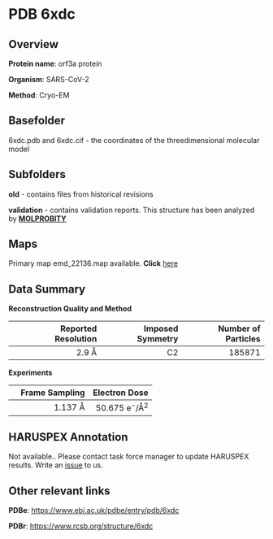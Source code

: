 # PDB 6xdc

## Overview

**Protein name**: orf3a protein

**Organism**: SARS-CoV-2

**Method**: Cryo-EM



## Basefolder

6xdc.pdb and 6xdc.cif - the coordinates of the threedimensional molecular model

## Subfolders



**old** - contains files from historical revisions

**validation** - contains validation reports. This structure has been analyzed by   [**MOLPROBITY**](https://github.com/thorn-lab/coronavirus_structural_task_force/tree/master/pdb/orf3a_protein/SARS-CoV-2/6xdc/validation/molprobity)   



## Maps

Primary map emd_22136.map available. **Click** [here](http://ftp.wwpdb.org/pub/emdb/structures/EMD-22136/map/) 

## Data Summary
**Reconstruction Quality and Method**

|   | Reported Resolution | Imposed Symmetry | Number of Particles |
|---|-------------:|----------------:|--------------:|
|   |2.9 Å|C2|185871|

**Experiments**

|   | Frame Sampling | Electron Dose |
|---|-------------:|----------------:|
|   |1.137 Å|50.675 e<sup>-</sup>/Å<sup>2</sup>|

## HARUSPEX Annotation

Not available.. Please contact task force manager to update HARUSPEX results. Write an [issue](https://github.com/thorn-lab/coronavirus_structural_task_force/issues) to us.

## Other relevant links 
**PDBe**:  https://www.ebi.ac.uk/pdbe/entry/pdb/6xdc
 
**PDBr**: https://www.rcsb.org/structure/6xdc 
